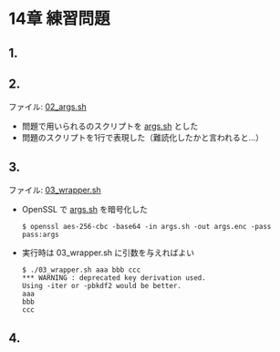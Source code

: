 # 14章 練習問題

## 1.

## 2.

ファイル: [02_args.sh](https://github.com/koi-7/cybersecurity_ops_with_bash/blob/master/chapter14/02_args.sh)

- 問題で用いられるのスクリプトを [args.sh](https://github.com/koi-7/cybersecurity_ops_with_bash/blob/master/chapter14/args.sh) とした
- 問題のスクリプトを1行で表現した（難読化したかと言われると…）

## 3.

ファイル: [03_wrapper.sh](https://github.com/koi-7/cybersecurity_ops_with_bash/blob/master/chapter14/03_wrapper.sh)

- OpenSSL で [args.sh](https://github.com/koi-7/cybersecurity_ops_with_bash/blob/master/chapter14/args.sh) を暗号化した

  ```
  $ openssl aes-256-cbc -base64 -in args.sh -out args.enc -pass pass:args
  ```

- 実行時は 03_wrapper.sh に引数を与えればよい

  ```
  $ ./03_wrapper.sh aaa bbb ccc
  *** WARNING : deprecated key derivation used.
  Using -iter or -pbkdf2 would be better.
  aaa
  bbb
  ccc
  ```

## 4.

